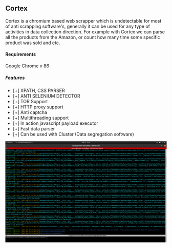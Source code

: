 ## Cortex

<span> Cortex is a chromium based web scrapper which is undetectable for most of
anti scrapping software's, generally it can be used for any type of activities in data collection 
direction. For example with Cortex we can parse all the products from the Amazon, or count
how many time some specific product was sold and etc.</span>

#### Requirements
Google Chrome v 86

##### Features
- [+] XPATH, CSS PARSER
- [+] ANTI SELENIUM DETECTOR
- [+] TOR Support
- [+] HTTP proxy support
- [+] Anti captcha
- [+] Multithreading support
- [+] In action javascript payload executor
- [+] Fast data parser
- [+] Can be used with Cluster (Data segregation software)


![alt text](Readme/Cluster.png)
